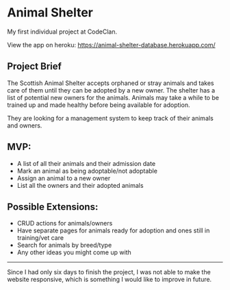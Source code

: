 # Animal Shelter

My first individual project at CodeClan.

View the app on heroku: https://animal-shelter-database.herokuapp.com/

## Project Brief

The Scottish Animal Shelter accepts orphaned or stray animals and takes care of them until they can be adopted by a new owner. The shelter has a list of potential new owners for the animals. Animals may take a while to be trained up and made healthy before being available for adoption.

They are looking for a management system to keep track of their animals and owners.

## MVP:

- A list of all their animals and their admission date
- Mark an animal as being adoptable/not adoptable
- Assign an animal to a new owner
- List all the owners and their adopted animals

## Possible Extensions:

- CRUD actions for animals/owners
- Have separate pages for animals ready for adoption and ones still in training/vet care
- Search for animals by breed/type
- Any other ideas you might come up with

----
Since I had only six days to finish the project, I was not able to make the website responsive, which is something I would like to improve in future.
